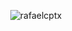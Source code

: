 <p align="center"><img align="center" src="https://github-readme-stats.vercel.app/api/top-langs?username=rafaelcptx&show_icons=true&theme=radical&layout=compact" alt="rafaelcptx" /></p>
